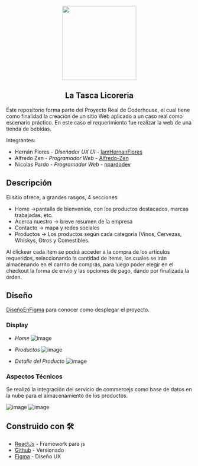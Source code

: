 
<p align="center">    
  <img align="center" src="https://user-images.githubusercontent.com/83429848/128268101-b1e714b3-4e9f-4503-9a5e-a4be40fdb611.png" data-canonical-src="https://user-images.githubusercontent.com/83429848/128268101-b1e714b3-4e9f-4503-9a5e-a4be40fdb611.png" width="200" height="200" />
  <h2 align="center">La Tasca Licoreria</h2>
</p>

Este repositorio forma parte del Proyecto Real de Coderhouse, el cual tiene como finalidad la creación de un sitio Web aplicado a un caso real como escenario práctico. En este caso el requerimiento fue realizar la web de una tienda de bebidas.

Integrantes:

* Hernán Flores - *Diseñador UX UI* - [IamHernanFlores](#https://github.com/IamHernanFlores)
* Alfredo Zen - *Programador Web* - [Alfredo-Zen](#https://github.com/Alfredo-Zen)
* Nicolas Pardo - *Programador Web* - [npardodev](#https://github.com/npardodev/)

## Descripción

El sitio ofrece, a grandes rasgos, 4 secciones:
* Home ->pantalla de bienvenida, con los productos destacados, marcas trabajadas, etc.
* Acerca nuestro -> breve resumen de la empresa
* Contacto -> mapa y redes sociales
* Productos -> Los productos según cada categoria (Vinos, Cervezas, Whiskys, Otros y Comestibles.

Al clickear cada item se podrá acceder a la compra de los artículos requeridos, seleccionando la cantidad de items, los cuales se irán almacenando en el carrito de compras, para luego poder elegir en el checkout la forma de envío y las opciones de pago, dando por finalizada la órden. 


## Diseño

[DiseñoEnFigma](https://www.figma.com/file/1uPE8LdQxyHEMDYL1UzaUY/Proyecto-Coder-1-UX-UI-Licorer%C3%ADa-La-Tasca?node-id=0%3A1) para conocer como desplegar el proyecto.


### Display

* *Home*
![image](https://user-images.githubusercontent.com/83429848/128265653-f9af00de-f20e-4c70-82ad-0fc5bae06fc1.png)

* *Productos*
![image](https://user-images.githubusercontent.com/83429848/128265744-7df8ef3a-e614-4bb5-b5b8-81bb27ca093f.png)

* *Detalle del Producto*
![image](https://user-images.githubusercontent.com/83429848/128265819-08a69003-312f-461d-b0d6-f32478372960.png)


### Aspectos Técnicos

Se realizó la integración del servicio de commercejs como  base de datos en la nube para el almacenamiento de los productos.

![image](https://user-images.githubusercontent.com/83429848/128266011-311c103b-ee76-45c1-8a66-f01373db2db9.png)
![image](https://user-images.githubusercontent.com/83429848/128266100-8f59834d-c7fd-4b6e-a921-03a54e3022ad.png)

## Construido con 🛠️

* [ReactJs](https://reactjs.org/) - Framework para js
* [Github](https://github.org/) - Versionado
* [Figma](https://www.figma.com/) - Diseño UX



